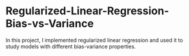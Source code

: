 # Regularized-Linear-Regression-Bias-vs-Variance
In this project, I implemented regularized linear regression and used it to study models with different bias-variance properties.
